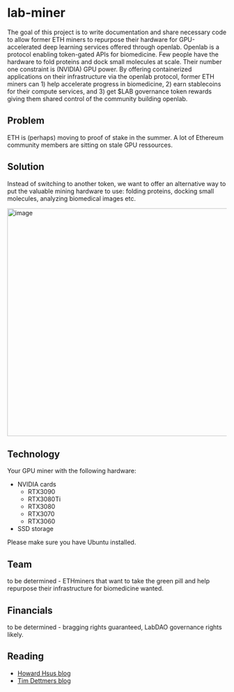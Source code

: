 # lab-miner
The goal of this project is to write documentation and share necessary code to allow former ETH miners to repurpose their hardware for GPU-accelerated deep learning services offered through openlab. Openlab is a protocol enabling token-gated APIs for biomedicine. Few people have the hardware to fold proteins and dock small molecules at scale. Their number one constraint is (NVIDIA) GPU power. By offering containerized applications on their infrastructure via the openlab protocol, former ETH miners can 1) help accelerate progress in biomedicine, 2) earn stablecoins for their compute services, and 3) get $LAB governance token rewards giving them shared control of the community building openlab.

## Problem 
ETH is (perhaps) moving to proof of stake in the summer. A lot of Ethereum community members are sitting on stale GPU ressources. 

## Solution
Instead of switching to another token, we want to offer an alternative way to put the valuable mining hardware to use: folding proteins, docking small molecules, analyzing biomedical images etc. 

<img width="523" alt="image" src="https://user-images.githubusercontent.com/18559148/157872641-a721919e-14b1-467a-a669-23fbc325148b.png">

## Technology
Your GPU miner with the following hardware: 
* NVIDIA cards
  * RTX3090
  * RTX3080Ti
  * RTX3080
  * RTX3070
  * RTX3060
* SSD storage

Please make sure you have Ubuntu installed.

## Team 
to be determined - ETHminers that want to take the green pill and help repurpose their infrastructure for biomedicine wanted. 

## Financials 
to be determined - bragging rights guaranteed, LabDAO governance rights likely.

## Reading
* [Howard Hsus blog](https://howardhsu.github.io/article/hw/)
* [Tim Dettmers blog](https://timdettmers.com/)

